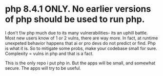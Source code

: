 # php 8.4.1 ONLY. No earlier versions of php should be used to run php. 


I don't f/w php much due to its many vulnerabilities- its an uphill battle. Most new users know of 1 or 2 vulns, there are way more. In fact, at runtime unexpeted behavior happens that ai or pro devs do not predict or find. Php is what it is. So to mitigate some probs, make your codebase small for sure. Complexity = vulns in php and that is a fact. 

This is the only repo i put php in. But the apps will be small, and somewhat secure. The apps will try to be useful. 
